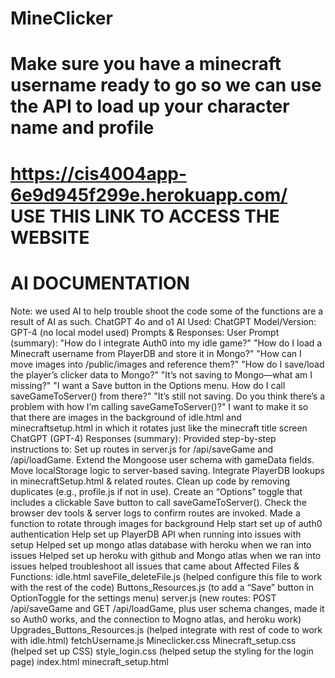# MineClicker
 
# Make sure you have a minecraft username ready to go so we can use the API to load up your character name and profile

# https://cis4004app-6e9d945f299e.herokuapp.com/ USE THIS LINK TO ACCESS THE WEBSITE

# AI DOCUMENTATION

<!--> Note: we used AI to help trouble shoot the code some of the functions are a result of AI as such.

ChatGPT 4o and o1
AI Used: ChatGPT

Model/Version: GPT-4 (no local model used)

Prompts & Responses:

User Prompt (summary):

"How do I integrate Auth0 into my idle game?"

"How do I load a Minecraft username from PlayerDB and store it in Mongo?"

"How can I move images into /public/images and reference them?"

"How do I save/load the player’s clicker data to Mongo?"

"It’s not saving to Mongo—what am I missing?"

"I want a Save button in the Options menu. How do I call saveGameToServer() from there?"

"It’s still not saving. Do you think there’s a problem with how I’m calling saveGameToServer()?"

I want to make it so that there are images in the background of idle.html and minecraftsetup.html in which it rotates just like the minecraft title screen




ChatGPT (GPT-4) Responses (summary):

Provided step-by-step instructions to:

Set up routes in server.js for /api/saveGame and /api/loadGame.

Extend the Mongoose user schema with gameData fields.

Move localStorage logic to server-based saving.

Integrate PlayerDB lookups in minecraftSetup.html & related routes.

Clean up code by removing duplicates (e.g., profile.js if not in use).

Create an “Options” toggle that includes a clickable Save button to call saveGameToServer().

Check the browser dev tools & server logs to confirm routes are invoked.

Made a function to rotate through images for background

Help start set up of auth0 authentication

Help set up PlayerDB API when running into issues with setup

Helped set up mongo atlas database with heroku when we ran into issues

Helped set up heroku with github and Mongo atlas when we ran into issues

helped troubleshoot all issues that came about


Affected Files & Functions:

idle.html

saveFile_deleteFile.js (helped configure this file to work with the rest of the code)

Buttons_Resources.js (to add a “Save” button in OptionToggle for the settings menu)

server.js (new routes: POST /api/saveGame and GET /api/loadGame, plus user schema changes, made it so Auth0 works, and the connection to Mogno atlas, and heroku work)

Upgrades_Buttons_Resources.js (helped integrate with rest of code to work with idle.html)

fetchUsername.js

Mineclicker.css

Minecraft_setup.css (helped set up CSS)

style_login.css (helped setup the styling for the login page)

index.html

minecraft_setup.html
